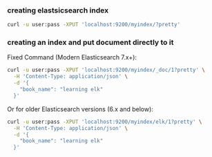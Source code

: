 ### creating elastsicsearch index 
``` bash
curl -u user:pass -XPUT 'localhost:9200/myindex/?pretty'
```

### creating an index and put document directly to it

Fixed Command (Modern Elasticsearch 7.x+):
```bash
curl -u user:pass -XPUT 'localhost:9200/myindex/_doc/1?pretty' \
  -H 'Content-Type: application/json' \
  -d '{
    "book_name": "learning elk"
  }'
```
Or for older Elasticsearch versions (6.x and below):
```bash
curl -u user:pass -XPUT 'localhost:9200/myindex/elk/1?pretty' \
  -H 'Content-Type: application/json' \
  -d '{
    "book_name": "learning elk"
  }'
```
